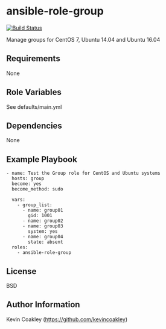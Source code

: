 ansible-role-group
==================

[![Build Status](https://travis-ci.org/kevincoakley/ansible-role-group.svg?branch=master)](https://travis-ci.org/kevincoakley/ansible-role-group)

Manage groups for CentOS 7, Ubuntu 14.04 and Ubuntu 16.04

Requirements
------------

None

Role Variables
--------------

See defaults/main.yml

Dependencies
------------

None

Example Playbook
----------------

    - name: Test the Group role for CentOS and Ubuntu systems
      hosts: group
      become: yes
      become_method: sudo
    
      vars:
        - group_list:
          - name: group01
            gid: 1001
          - name: group02
          - name: group03
            system: yes
          - name: group04
            state: absent
      roles:
        - ansible-role-group

License
-------

BSD

Author Information
------------------

Kevin Coakley (https://github.com/kevincoakley)
